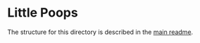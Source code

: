 # Little Poops #
The structure for this directory is described in the [main readme](https://github.com/JayLoomis/cornpython/blob/main/README.md).
